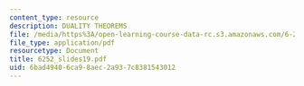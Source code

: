 ```yaml
---
content_type: resource
description: DUALITY THEOREMS
file: /media/https%3A/open-learning-course-data-rc.s3.amazonaws.com/6-252j-nonlinear-programming-spring-2003/6bad49406ca98aec2a937c8381543012_6252_slides19.pdf
file_type: application/pdf
resourcetype: Document
title: 6252_slides19.pdf
uid: 6bad4940-6ca9-8aec-2a93-7c8381543012
---
```

